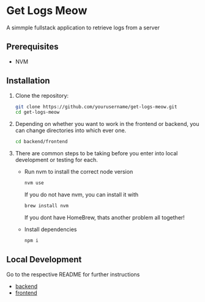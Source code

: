 # Get Logs Meow

A simmple fullstack application to retrieve logs from a server

## Prerequisites

- NVM

## Installation

1. Clone the repository:

   ```bash
   git clone https://github.com/yourusername/get-logs-meow.git
   cd get-logs-meow
   ```

2. Depending on whether you want to work in the frontend or backend, you can
  change directories into which ever one.

    ```bash
    cd backend/frontend
    ```

3. There are common steps to be taking before you enter into local development or testing for each.

    * Run nvm to install the correct node version
    
      ```bash
      nvm use
      ```

      If you do not have nvm, you can install it with 
      
      ```bash 
      brew install nvm
      ```
    
      If you dont have HomeBrew, thats another problem all together!

    * Install dependencies 
      ```bash 
      npm i
      ```

## Local Development

Go to the respective README for further instructions

- [backend](backend/README.md)
- [frontend](frontend/README.md)
